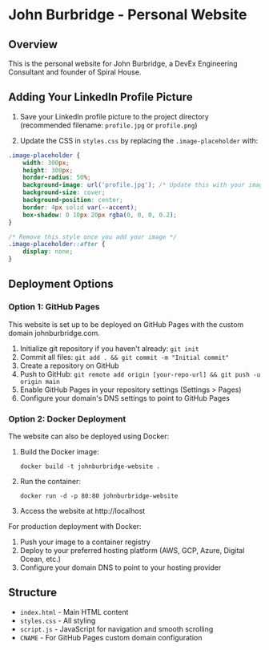 # John Burbridge - Personal Website

## Overview
This is the personal website for John Burbridge, a DevEx Engineering Consultant and founder of Spiral House.

## Adding Your LinkedIn Profile Picture

1. Save your LinkedIn profile picture to the project directory (recommended filename: `profile.jpg` or `profile.png`)

2. Update the CSS in `styles.css` by replacing the `.image-placeholder` with:

```css
.image-placeholder {
    width: 300px;
    height: 300px;
    border-radius: 50%;
    background-image: url('profile.jpg'); /* Update this with your image filename */
    background-size: cover;
    background-position: center;
    border: 4px solid var(--accent);
    box-shadow: 0 10px 20px rgba(0, 0, 0, 0.2);
}

/* Remove this style once you add your image */
.image-placeholder::after {
    display: none;
}
```

## Deployment Options

### Option 1: GitHub Pages
This website is set up to be deployed on GitHub Pages with the custom domain johnburbridge.com.

1. Initialize git repository if you haven't already: `git init`
2. Commit all files: `git add . && git commit -m "Initial commit"`
3. Create a repository on GitHub
4. Push to GitHub: `git remote add origin [your-repo-url] && git push -u origin main`
5. Enable GitHub Pages in your repository settings (Settings > Pages)
6. Configure your domain's DNS settings to point to GitHub Pages

### Option 2: Docker Deployment
The website can also be deployed using Docker:

1. Build the Docker image:
   ```
   docker build -t johnburbridge-website .
   ```

2. Run the container:
   ```
   docker run -d -p 80:80 johnburbridge-website
   ```

3. Access the website at http://localhost

For production deployment with Docker:

1. Push your image to a container registry
2. Deploy to your preferred hosting platform (AWS, GCP, Azure, Digital Ocean, etc.)
3. Configure your domain DNS to point to your hosting provider

## Structure
- `index.html` - Main HTML content
- `styles.css` - All styling
- `script.js` - JavaScript for navigation and smooth scrolling
- `CNAME` - For GitHub Pages custom domain configuration
